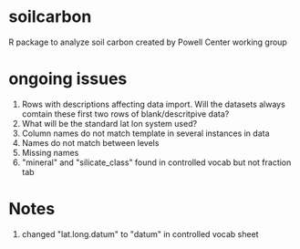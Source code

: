# soilcarbon
R package to analyze soil carbon created by Powell Center working group


# ongoing issues  

1. Rows with descriptions affecting data import. Will the datasets always comtain these first two rows of blank/descritpive data?
1. What will be the standard lat lon system used?  
1. Column names do not match template in several instances in data
1. Names do not match between levels
1. Missing names  
1. "mineral" and "silicate_class" found in controlled vocab but not fraction tab

# Notes
1. changed "lat.long.datum" to "datum" in controlled vocab sheet

